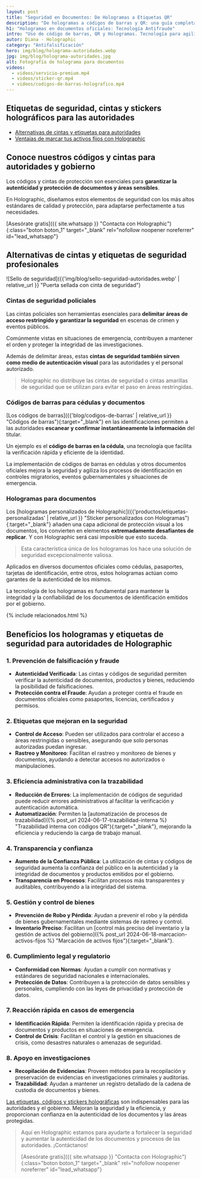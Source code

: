 ```yaml
---
layout: post
title: "Seguridad en Documentos: De Hologramas a Etiquetas QR"
description: "De hologramas a códigos de barras y QR: una guía completa sobre seguridad en documentos. Aprende a identificar y utilizar estas tecnologías."
h1: "Hologramas en documentos oficiales: Tecnología Antifraude"
intro: "Uso de código de barras, QR y Hologramas. Tecnología para agilizar procesos y aumentar la seguridad de las autoridades."
autor: Diana - Holographic
category: "Antifalsificación"
hero: img/blog/holograma-autoridades.webp
jpg: img/blog/holograma-autoridades.jpg
alt: Fotografía de holograma para documentos
videos:
  - videos/servicio-premium.mp4
  - videos/sticker-qr.mp4
  - videos/codigos-de-barras-holografico.mp4
---
```

## Etiquetas de seguridad, cintas y stickers holográficos para las autoridades

- [Alternativas de cintas y etiquetas para autoridades](#alternativas-de-cintas-y-etiquetas-de-seguridad-profesionales)
- [Ventajas de marcar tus activos fijos con Holographic](#beneficios-los-hologramas-y-etiquetas-de-seguridad-para-autoridades-de-holographic)

## Conoce nuestros códigos y cintas para autoridades y gobierno

Los códigos y cintas de protección son esenciales para **garantizar la autenticidad y protección de documentos y áreas sensibles**.

En Holographic, diseñamos estos elementos de seguridad con los más altos estándares de calidad y protección, para adaptarse perfectamente a tus necesidades.

[Asesórate gratis]({{ site.whatsapp }} "Contacta con Holographic"){:class="boton boton_1" target="_blank" rel="nofollow noopener noreferrer" id="lead_whatsapp"}

## Alternativas de cintas y etiquetas de seguridad profesionales

![Sello de seguridad]({{'img/blog/sello-seguridad-autoridades.webp' | relative_url }} "Puerta sellada con cinta de seguridad")

### Cintas de seguridad policiales

Las cintas policiales son herramientas esenciales para **delimitar áreas de acceso restringido y garantizar la seguridad** en escenas de crimen y eventos públicos.

Comúnmente vistas en situaciones de emergencia, contribuyen a mantener el orden y proteger la integridad de las investigaciones.

Además de delimitar áreas, estas **cintas de seguridad también sirven como medio de autenticación visual** para las autoridades y el personal autorizado.

>Holographic no distribuye las cintas de seguridad o cintas amarillas de seguridad que se utilizan para evitar el paso en áreas restringidas.

### Códigos de barras para cédulas y documentos

[Los códigos de barras]({{'blog/codigos-de-barras' | relative_url }} "Códigos de barras"){:target="_blank"} en las identificaciones permiten a las autoridades **escanear y confirmar instantáneamente la información** del titular.

Un ejemplo es el **código de barras en la cédula**, una tecnología que facilita la verificación rápida y eficiente de la identidad.

La implementación de códigos de barras en cédulas y otros documentos oficiales mejora la seguridad y agiliza los procesos de identificación en controles migratorios, eventos gubernamentales y situaciones de emergencia.

### Hologramas para documentos

Los [hologramas personalizados de Holographic]({{'productos/etiquetas-personalizadas' | relative_url }} "Sticker personalizados con Hologramas"){:target="_blank"} añaden una capa adicional de protección visual a los documentos, los convierten en elementos **extremadamente desafiantes de replicar**. Y con Holographic será casi imposible que esto suceda.

>Esta característica única de los hologramas los hace una solución de seguridad excepcionalmente valiosa.

Aplicados en diversos documentos oficiales como cédulas, pasaportes, tarjetas de identificación, entre otros, estos hologramas actúan como garantes de la autenticidad de los mismos.

La tecnología de los hologramas es fundamental para mantener la integridad y la confiabilidad de los documentos de identificación emitidos por el gobierno.

{% include relacionados.html %}

## Beneficios los hologramas y etiquetas de seguridad para autoridades de Holographic

### 1. Prevención de falsificación y fraude

- **Autenticidad Verificada**: Las cintas y códigos de seguridad permiten verificar la autenticidad de documentos, productos y bienes, reduciendo la posibilidad de falsificaciones.
- **Protección contra el Fraude**: Ayudan a proteger contra el fraude en documentos oficiales como pasaportes, licencias, certificados y permisos.

### 2. Etiquetas que mejoran en la seguridad

- **Control de Acceso**: Pueden ser utilizados para controlar el acceso a áreas restringidas o sensibles, asegurando que solo personas autorizadas puedan ingresar.
- **Rastreo y Monitoreo**: Facilitan el rastreo y monitoreo de bienes y documentos, ayudando a detectar accesos no autorizados o manipulaciones.

### 3. Eficiencia administrativa con la trazabilidad

- **Reducción de Errores**: La implementación de códigos de seguridad puede reducir errores administrativos al facilitar la verificación y autenticación automática.
- **Automatización**: Permiten la [automatización de procesos de trazabilidad]({% post_url 2024-06-17-trazabilidad-interna %} "Trazabilidad interna con códigos QR"){:target="_blank"}, mejorando la eficiencia y reduciendo la carga de trabajo manual.

### 4. Transparencia y confianza

- **Aumento de la Confianza Pública**: La utilización de cintas y códigos de seguridad aumenta la confianza del público en la autenticidad y la integridad de documentos y productos emitidos por el gobierno.
- **Transparencia en Procesos**: Facilitan procesos más transparentes y auditables, contribuyendo a la integridad del sistema.

### 5. Gestión y control de bienes

- **Prevención de Robo y Pérdida**: Ayudan a prevenir el robo y la pérdida de bienes gubernamentales mediante sistemas de rastreo y control.
- **Inventario Preciso**: Facilitan un [control más preciso del inventario y la gestión de activos del gobierno]({% post_url 2024-06-18-marcacion-activos-fijos %} "Marcación de activos fijos"){:target="_blank"}.

### 6. Cumplimiento legal y regulatorio

- **Conformidad con Normas**: Ayudan a cumplir con normativas y estándares de seguridad nacionales e internacionales.
- **Protección de Datos**: Contribuyen a la protección de datos sensibles y personales, cumpliendo con las leyes de privacidad y protección de datos.

### 7. Reacción rápida en casos de emergencia

- **Identificación Rápida**: Permiten la identificación rápida y precisa de documentos y productos en situaciones de emergencia.
- **Control de Crisis**: Facilitan el control y la gestión en situaciones de crisis, como desastres naturales o amenazas de seguridad.

### 8. Apoyo en investigaciones

- **Recopilación de Evidencias**: Proveen métodos para la recopilación y preservación de evidencias en investigaciones criminales y auditorías.
- **Trazabilidad**: Ayudan a mantener un registro detallado de la cadena de custodia de documentos y bienes.

[Las etiquetas, códigos y stickers holográficas](/) son indispensables para las autoridades y el gobierno. Mejoran la seguridad y la eficiencia, y proporcionan confianza en la autenticidad de los documentos y las áreas protegidas.

>Aquí en Holographic estamos para ayudarte a fortalecer la seguridad y aumentar la autenticidad de los documentos y procesos de las autoridades. ¡Contáctanos!
>
>[Asesórate gratis]({{ site.whatsapp }} "Contacta con Holographic"){:class="boton boton_1" target="_blank" rel="nofollow noopener noreferrer" id="lead_whatsapp"}
